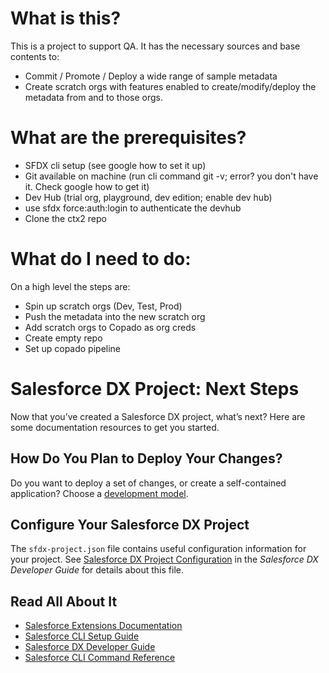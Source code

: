 # What is this?
This is a project to support QA. It has the necessary sources and base contents to:
- Commit / Promote / Deploy a wide range of sample metadata
- Create scratch orgs with features enabled to create/modify/deploy the metadata from and to those orgs.

# What are the prerequisites?
- SFDX cli setup (see google how to set it up)
- Git available on machine (run cli command git -v; error? you don't have it. Check google how to get it)
- Dev Hub (trial org, playground, dev edition; enable dev hub)
- use sfdx force:auth:login to authenticate the devhub
- Clone the ctx2 repo

# What do I need to do:
On a high level the steps are:
- Spin up scratch orgs (Dev, Test, Prod)
- Push the metadata into the new scratch org
- Add scratch orgs to Copado as org creds
- Create empty repo
- Set up copado pipeline

# Salesforce DX Project: Next Steps

Now that you’ve created a Salesforce DX project, what’s next? Here are some documentation resources to get you started.

## How Do You Plan to Deploy Your Changes?

Do you want to deploy a set of changes, or create a self-contained application? Choose a [development model](https://developer.salesforce.com/tools/vscode/en/user-guide/development-models).

## Configure Your Salesforce DX Project

The `sfdx-project.json` file contains useful configuration information for your project. See [Salesforce DX Project Configuration](https://developer.salesforce.com/docs/atlas.en-us.sfdx_dev.meta/sfdx_dev/sfdx_dev_ws_config.htm) in the _Salesforce DX Developer Guide_ for details about this file.

## Read All About It

- [Salesforce Extensions Documentation](https://developer.salesforce.com/tools/vscode/)
- [Salesforce CLI Setup Guide](https://developer.salesforce.com/docs/atlas.en-us.sfdx_setup.meta/sfdx_setup/sfdx_setup_intro.htm)
- [Salesforce DX Developer Guide](https://developer.salesforce.com/docs/atlas.en-us.sfdx_dev.meta/sfdx_dev/sfdx_dev_intro.htm)
- [Salesforce CLI Command Reference](https://developer.salesforce.com/docs/atlas.en-us.sfdx_cli_reference.meta/sfdx_cli_reference/cli_reference.htm)
